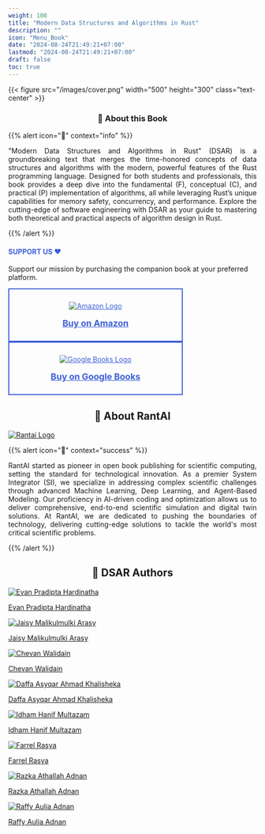 ```yaml
---
weight: 100
title: "Modern Data Structures and Algorithms in Rust"
description: ""
icon: "Menu_Book"
date: "2024-08-24T21:49:21+07:00"
lastmod: "2024-08-24T21:49:21+07:00"
draft: false
toc: true
---
```

{{< figure src="/images/cover.png" width="500" height="300" class="text-center" >}}

<center>

### 📘 About this Book

</center>

{{% alert icon="📘" context="info" %}}
<p style="text-align: justify;">
"Modern Data Structures and Algorithms in Rust" (DSAR) is a groundbreaking text that merges the time-honored concepts of data structures and algorithms with the modern, powerful features of the Rust programming language. Designed for both students and professionals, this book provides a deep dive into the fundamental (F), conceptual (C), and practical (P) implementation of algorithms, all while leveraging Rust’s unique capabilities for memory safety, concurrency, and performance. Explore the cutting-edge of software engineering with DSAR as your guide to mastering both theoretical and practical aspects of algorithm design in Rust.
</p>
{{% /alert %}}

<div class="row justify-content-center my-4">
  <div class="col-md-8 col-12">
      <div class="card p-4 text-center support-card">
          <h4 class="mb-3" style="color: #3c5fd7;">SUPPORT US ❤️</h4>
          <p class="card-text">
              Support our mission by purchasing the companion book at your preferred platform.
          </p>
          <div class="d-flex justify-content-center mb-3 flex-wrap">
              <a href="https://www.amazon.com/dp/B0DJCKCGVR" class="btn btn-lg btn-outline-support m-2 support-btn">
                  <img src="../../images/kindle.png" alt="Amazon Logo" class="support-logo-image">
                  <span class="support-btn-text">Buy on Amazon</span>
              </a>
              <a href="https://play.google.com/store/books/details?id=8qglEQAAQBAJ&pli=1" class="btn btn-lg btn-outline-support m-2 support-btn">
                  <img src="../../images/GBooks.png" alt="Google Books Logo" class="support-logo-image">
                  <span class="support-btn-text">Buy on Google Books</span>
              </a>
          </div>
      </div>
  </div>
</div>

<style>
  .btn-outline-support {
      color: #3c5fd7;
      border: 2px solid #3c5fd7;
      background-color: transparent;
      display: flex;
      flex-direction: column;
      align-items: center;
      padding: 25px; /* Increased padding for a more prominent button */
      width: 200px; /* Increased width for better visibility */
      text-align: center;
      transition: all 0.3s ease-in-out; /* Smooth transition for hover effects */
  }
  .btn-outline-support:hover {
      background-color: #3c5fd7;
      color: white;
      border-color: #3c5fd7;
  }
  .support-logo-image {
      max-width: 100%;
      height: auto;
      margin-bottom: 16px; /* Increased space between the logo and the button text */
  }
  .support-btn {
      width: 300px; /* Increased width for both buttons */
  }
  .support-btn-text {
      font-weight: bold;
      font-size: 1.1rem; /* Slightly larger text for better readability */
  }
  .support-card {
      transition: box-shadow 0.3s ease-in-out;
  }
  .support-card:hover {
      box-shadow: 0 0 20px #3c5fd7; /* Green glowing border effect when hovered */
  }
</style>

<center>

## 🚀 About RantAI

</center>

<div class="row justify-content-center">
    <div class="col-md-4 col-12 py-2">
        <a class="text-decoration-none text-reset" href="https://rantai.dev/">
            <div class="card h-100 features feature-full-bg rounded p-4 position-relative overflow-hidden border-1 text-center">
                <img src="../../images/Logo.png" class="card-img-top" alt="Rantai Logo">
            </div>
        </a>
    </div>
</div>

{{% alert icon="🚀" context="success" %}}
<p style="text-align: justify;">
RantAI started as pioneer in open book publishing for scientific computing, setting the standard for technological innovation. As a premier System Integrator (SI), we specialize in addressing complex scientific challenges through advanced Machine Learning, Deep Learning, and Agent-Based Modeling. Our proficiency in AI-driven coding and optimization allows us to deliver comprehensive, end-to-end scientific simulation and digital twin solutions. At RantAI, we are dedicated to pushing the boundaries of technology, delivering cutting-edge solutions to tackle the world's most critical scientific problems.</p>
{{% /alert %}}

<center>

## 👥 DSAR Authors

</center>

<div class="row flex-xl-wrap pb-4">
    <div class="col-md-4 col-12 py-2">
        <a class="text-decoration-none text-reset" href="https://www.linkedin.com/in/shirologic/">
            <div class="card h-100 features feature-full-bg rounded p-4 position-relative overflow-hidden border-1 text-center">
                <img src="../../images/P8MKxO7NRG2n396LeSEs-1EMgqgjvaVvYZ7wbZ7Zm-v1.png" class="card-img-top" alt="Evan Pradipta Hardinatha">
                <div class="card-body p-0 content">
                    <p class="fs-5 fw-semibold card-title mb-1">Evan Pradipta Hardinatha</p>
                </div>
            </div>
        </a>
    </div>
    <div class="col-md-4 col-12 py-2">
        <a class="text-decoration-none text-reset" href="https://www.linkedin.com/in/jaisy-arasy/">
            <div class="card h-100 features feature-full-bg rounded p-4 position-relative overflow-hidden border-1 text-center">
                <img src="../../images/P8MKxO7NRG2n396LeSEs-cHU7kr5izPad2OAh1eQO-v1.png" class="card-img-top" alt="Jaisy Malikulmulki Arasy">
                <div class="card-body p-0 content">
                    <p class="fs-5 fw-semibold card-title mb-1">Jaisy Malikulmulki Arasy</p>
                </div>
            </div>
        </a>
    </div>
    <div class="col-md-4 col-12 py-2">
        <a class="text-decoration-none text-reset" href="https://www.linkedin.com/in/chevhan-walidain/">
            <div class="card h-100 features feature-full-bg rounded p-4 position-relative overflow-hidden border-1 text-center">
                <img src="../../images/P8MKxO7NRG2n396LeSEs-UTFiCKrYqaocqib3YNnZ-v1.png" class="card-img-top" alt="Chevan Walidain">
                <div class="card-body p-0 content">
                    <p class="fs-5 fw-semibold card-title mb-1">Chevan Walidain</p>
                </div>
            </div>
        </a>
    </div>
    <div class="col-md-4 col-12 py-2">
        <a class="text-decoration-none text-reset" href="https://www.linkedin.com/in/daffasyqarrr/">
            <div class="card h-100 features feature-full-bg rounded p-4 position-relative overflow-hidden border-1 text-center">
                <img src="../../images/P8MKxO7NRG2n396LeSEs-5PupP02YXKw6a9pcZXDM-v1.png" class="card-img-top" alt="Daffa Asyqar Ahmad Khalisheka">
                <div class="card-body p-0 content">
                    <p class="fs-5 fw-semibold card-title mb-1">Daffa Asyqar Ahmad Khalisheka</p>
                </div>
            </div>
        </a>
    </div>
    <div class="col-md-4 col-12 py-2">
        <a class="text-decoration-none text-reset" href="https://www.linkedin.com/in/idham-multazam/">
            <div class="card h-100 features feature-full-bg rounded p-4 position-relative overflow-hidden border-1 text-center">
                <img src="../../images/P8MKxO7NRG2n396LeSEs-Ra9qnq6ahPYHkvvzi71z-v1.png" class="card-img-top" alt="Idham Hanif Multazam">
                <div class="card-body p-0 content">
                    <p class="fs-5 fw-semibold card-title mb-1">Idham Hanif Multazam</p>
                </div>
            </div>
        </a>
    </div>
    <div class="col-md-4 col-12 py-2">
        <a class="text-decoration-none text-reset" href="https://www.linkedin.com/in/farrel-rassya-1b6991257/">
            <div class="card h-100 features feature-full-bg rounded p-4 position-relative overflow-hidden border-1 text-center">
                <img src="../../images/farrel-rasya.png" class="card-img-top" alt="Farrel Rasya">
                <div class="card-body p-0 content">
                    <p class="fs-5 fw-semibold card-title mb-1">Farrel Rasya</p>
                </div>
            </div>
        </a>
    </div>
    <div class="col-md-4 col-12 py-2">
        <a class="text-decoration-none text-reset" href="http://www.linkedin.com">
            <div class="card h-100 features feature-full-bg rounded p-4 position-relative overflow-hidden border-1 text-center">
                <img src="../../images/P8MKxO7NRG2n396LeSEs-0n0SFhW3vVnO5VXX9cIX-v1.png" class="card-img-top" alt="Razka Athallah Adnan">
                <div class="card-body p-0 content">
                    <p class="fs-5 fw-semibold card-title mb-1">Razka Athallah Adnan</p>
                </div>
            </div>
        </a>
    </div>
    <div class="col-md-4 col-12 py-2">
        <a class="text-decoration-none text-reset" href="http://linkedin.com">
            <div class="card h-100 features feature-full-bg rounded p-4 position-relative overflow-hidden border-1 text-center">
                <img src="../../images/P8MKxO7NRG2n396LeSEs-vto2jpzeQkntjXGi2Wbu-v1.png" class="card-img-top" alt="Raffy Aulia Adnan">
                <div class="card-body p-0 content">
                    <p class="fs-5 fw-semibold card-title mb-1">Raffy Aulia Adnan</p>
                </div>
            </div>
        </a>
    </div>
</div>
